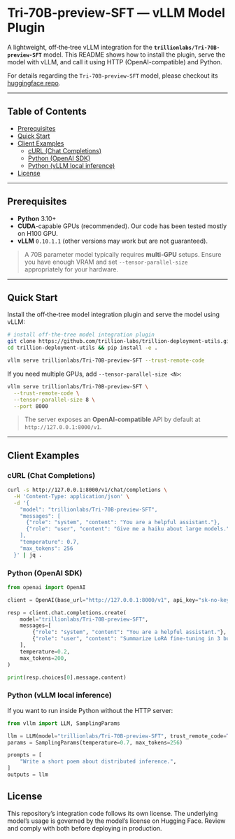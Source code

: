 # Tri-70B-preview-SFT — vLLM Model Plugin

A lightweight, off‑the‑tree vLLM integration for the **`trillionlabs/Tri-70B-preview-SFT`** model. This README shows how to install the plugin, serve the model with vLLM, and call it using HTTP (OpenAI-compatible) and Python.

For details regarding the `Tri-70B-preview-SFT` model, please checkout its [huggingface repo](https://huggingface.co/trillionlabs/Tri-70B-preview-SFT). 

---

## Table of Contents

* [Prerequisites](#prerequisites)
* [Quick Start](#quick-start)
* [Client Examples](#client-examples)
  * [cURL (Chat Completions)](#curl-chat-completions)
  * [Python (OpenAI SDK)](#python-openai-sdk)
  * [Python (vLLM local inference)](#python-vllm-local-inference)
* [License](#license) 

---

## Prerequisites

* **Python** 3.10+
* **CUDA**-capable GPUs (recommended). Our code has been tested mostly on H100 GPU.
* **vLLM** `0.10.1.1` (other versions may work but are not guaranteed).

> A 70B parameter model typically requires **multi‑GPU** setups. Ensure you have enough VRAM and set `--tensor-parallel-size` appropriately for your hardware.

---

## Quick Start

Install the off‑the‑tree model integration plugin and serve the model using vLLM:

```bash
# install off-the-tree model integration plugin
git clone https://github.com/trillion-labs/trillion-deployment-utils.git
cd trillion-deployment-utils && pip install -e .

vllm serve trillionlabs/Tri-70B-preview-SFT --trust-remote-code
```

If you need multiple GPUs, add `--tensor-parallel-size <N>`:

```bash
vllm serve trillionlabs/Tri-70B-preview-SFT \
  --trust-remote-code \
  --tensor-parallel-size 8 \
  --port 8000
```

> The server exposes an **OpenAI-compatible** API by default at `http://127.0.0.1:8000/v1`.


---

## Client Examples

### cURL (Chat Completions)

```bash
curl -s http://127.0.0.1:8000/v1/chat/completions \
  -H 'Content-Type: application/json' \
  -d '{
    "model": "trillionlabs/Tri-70B-preview-SFT",
    "messages": [
      {"role": "system", "content": "You are a helpful assistant."},
      {"role": "user", "content": "Give me a haiku about large models."}
    ],
    "temperature": 0.7,
    "max_tokens": 256
  }' | jq .
```

### Python (OpenAI SDK)

```python
from openai import OpenAI

client = OpenAI(base_url="http://127.0.0.1:8000/v1", api_key="sk-no-key-required")

resp = client.chat.completions.create(
    model="trillionlabs/Tri-70B-preview-SFT",
    messages=[
        {"role": "system", "content": "You are a helpful assistant."},
        {"role": "user", "content": "Summarize LoRA fine-tuning in 3 bullets."}
    ],
    temperature=0.2,
    max_tokens=200,
)

print(resp.choices[0].message.content)
```

### Python (vLLM local inference)

If you want to run inside Python without the HTTP server:

```python
from vllm import LLM, SamplingParams

llm = LLM(model="trillionlabs/Tri-70B-preview-SFT", trust_remote_code=True, tensor_parallel_size=8)
params = SamplingParams(temperature=0.7, max_tokens=256)

prompts = [
    "Write a short poem about distributed inference.",
]
outputs = llm
```

## License

This repository’s integration code follows its own license. The underlying model’s usage is governed by the model’s license on Hugging Face. Review and comply with both before deploying in production.
